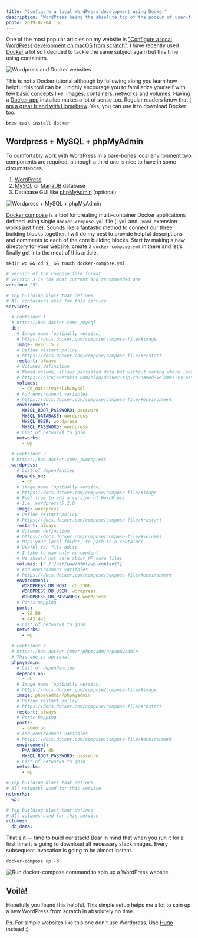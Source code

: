 ```yaml
---
title: "Configure a local WordPress development using Docker"
description: "WordPress being the absolute top of the podium of user-friendly content management systems can be cumbersome to spin up locally. Docker containers are perfect for tasks like this so let me explain."
photo: 2019-07-04.jpg
---
```


One of the most popular articles on my website is ["Configure a local WordPress development on macOS from scratch"](https://pawelgrzybek.com/configure-a-local-wordpress-development-on-macos-from-scratch/). I have recently used [Docker](https://www.docker.com/) a lot so I decided to tackle the same subject again but this time using containers.

![Wordpress and Docker websites](/photos/2019-07-04-1.jpg)

This is not a Docker tutorial although by following along you learn how helpful this tool can be. I highly encourage you to familiarize yourself with few basic concepts like: [images](https://docs.docker.com/glossary/?term=image), [containers](https://docs.docker.com/glossary/?term=container), [networks](https://docs.docker.com/config/containers/container-networking/) and [volumes](https://docs.docker.com/glossary/?term=volume). Having a [Docker app](https://www.docker.com/get-started) installed makes a lot of sense too. Regular readers know that [I am a great friend with Homebrew](https://pawelgrzybek.com/homebrew-the-best-friend-of-the-macos-user/). Yes, you can use it to download Docker too.

```
brew cask install docker
```

## Wordpress + MySQL + phpMyAdmin

To comfortably work with WordPress in a bare-bones local environment two components are required, although a third one is nice to have in some circumstances.

1. [WordPress](https://wordpress.org/)
2.  [MySQL](https://www.mysql.com/) or [MariaDB](https://mariadb.org/) database
3. Database GUI like [phpMyAdmin](https://www.phpmyadmin.net/) (optional)

![Wordpress + MySQL + phpMyAdmin](/photos/2019-07-04-2.jpg)

[Docker compose](https://docs.docker.com/compose/overview/) is a tool for creating multi-container Docker applications defined using single `docker-compose.yml` file (`.yml` and `.yaml` extension works just fine). Sounds like a fantastic method to connect our three building blocks together. I will do my best to provide helpful descriptions and comments to each of the core building blocks. Start by making a new directory for your website, create a `docker-compose.yml` in there and let's finally get into the meat of this article.

```
mkdir wp && cd $_ && touch docker-compose.yml
```

```yml
# Version of the Compose file format
# Version 3 is the most current and recommended one
version: "3"

# Top building block that defines
# All containers used for this service
services:

  # Container 1
  # https://hub.docker.com/_/mysql
  db:
    # Image name (optinally version)
    # https://docs.docker.com/compose/compose-file/#image
    image: mysql:5.7
    # Define restart policy
    # https://docs.docker.com/compose/compose-file/#restart
    restart: always
    # Volumes definition
    # Named volume, allows persisted data but without caring where locally it is stored
    # https://nickjanetakis.com/blog/docker-tip-28-named-volumes-vs-path-based-volumes
    volumes:
      - db_data:/var/lib/mysql
    # Add environment variables
    # https://docs.docker.com/compose/compose-file/#environment
    environment:
      MYSQL_ROOT_PASSWORD: password
      MYSQL_DATABASE: wordpress
      MYSQL_USER: wordpress
      MYSQL_PASSWORD: wordpress
    # List of networks to join
    networks:
      - wp

  # Container 2
  # https://hub.docker.com/_/wordpress
  wordpress:
    # List of dependencies
    depends_on:
      - db
    # Image name (optinally version)
    # https://docs.docker.com/compose/compose-file/#image
    # Feel free to add a version of WordPress
    # I.e. wordpress:5.2.0
    image: wordpress
    # Define restart policy
    # https://docs.docker.com/compose/compose-file/#restart
    restart: always
    # Volumes definition
    # https://docs.docker.com/compose/compose-file/#volumes
    # Maps your local folder, to path in a container
    # Useful for file edits
    # I like to map only wp-content
    # We should not care about WP core files
    volumes: ["./:/var/www/html/wp-content"]
    # Add environment variables
    # https://docs.docker.com/compose/compose-file/#environment
    environment:
      WORDPRESS_DB_HOST: db:3306
      WORDPRESS_DB_USER: wordpress
      WORDPRESS_DB_PASSWORD: wordpress
    # Ports mapping
    ports:
      - 80:80
      - 443:443
    # List of networks to join
    networks:
      - wp

  # Container 3
  # https://hub.docker.com/r/phpmyadmin/phpmyadmin
  # This one is optional
  phpmyadmin:
    # List of dependencies
    depends_on:
      - db
    # Image name (optinally version)
    # https://docs.docker.com/compose/compose-file/#image
    image: phpmyadmin/phpmyadmin
    # Define restart policy
    # https://docs.docker.com/compose/compose-file/#restart
    restart: always
    # Ports mapping
    ports:
      - 8080:80
    # Add environment variables
    # https://docs.docker.com/compose/compose-file/#environment
    environment:
      PMA_HOST: db
      MYSQL_ROOT_PASSWORD: password
    # List of networks to join
    networks:
      - wp

# Top building block that defines
# All networks used for this service
networks:
  wp:

# Top building block that defines
# All volumes used for this service
volumes:
  db_data:
```

That's it — time to build our stack! Bear in mind that when you run it for a first time it is going to download all necessary stack images. Every subsequent invocation is going to be almost instant.

```
docker-compose up -d 
```

![Run docker-compose command to spin up a WordPress website](/photos/2019-07-04-3.jpg)

## Voilà!

Hopefully you found this helpful. This simple setup helps me a lot to spin up a new WordPress from scratch in absolutely no time. 

Ps. For simple websites like this one don't use Wordpress. Use [Hugo](https://gohugo.io/) instead :)
